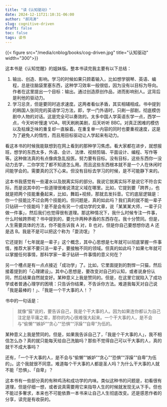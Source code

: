 ```yaml
---
title: "读《认知驱动》"
date: 2024-12-11T21:10:31-06:00
author: "郝鸿涛"
slug: cognitive-driven
draft: false
toc: false
tags: 读书
---
```

{{< figure src="/media/cnblog/books/cog-driven.jpg" title="认知驱动" width="300">}}

这本书是《认知觉醒》的姐妹版。整本书读完我主要有以下总结：

1. 输出、创造、影响。学习的时候如果只顾着输入，比如想学钢琴、英语、编程，总是往脑袋里塞东西，这种学习效率一般很低，因为没有以目标为导向。作者在这里提出一个目标：输出。通过创造原创作品，进而影响别人。这背后是利他的驱动力。
2. 学习忌贪，但是要同时追求速度。这两者看似矛盾，其实相辅相成。书中提到的韩国人张同完的英语学习方法，即，学一门外语时，只刷一部剧，彻底模仿剧中人物的对话。这是完全可以奏效的。太多中国人学英语东学一点，西学一点，今天听听慢速 VOA，明天刷刷美剧，后天听听 BBC。对真正困难的模仿以及枯燥乏味的重复却一直躲着。在重复单一内容的同时也要重视速度，这是为了避免人的惰性，而且用目标驱动让人学起来有动力。

看这本书的时候我能联想到在网上看到的那种学习焦虑。看大家都在进步，就想报班，想学的东西太多，外语、会计、法律、视频剪辑、平面设计、编程、写作等等。这种做法真的有点像病急乱投医。努力要有目标。没有目标，这些东西你一没动力去学，二你学完了都不知道怎么用。而且这些东西根本就不是一个人在休闲时间能学会的。需要真的沉下心来。但没有目标去学习的时候，是不可能静下来的。

这本书我感觉有一些灌水以及脱离实际的部分。我说它脱离实际不是说它不符合实际，而是说其中的一些道理很难说清定义域在哪里。比如，它提到要「跨界」，也就是把两个技能重叠起来，比如，舞蹈+视频，那就去发抖音。它的底层逻辑是：你一个技能比不过会两个技能的。但问题是，真的如此吗？我们真的就不能一辈子只钻研一个技能吗？是不是会有另一个成功学的文章，说「某某某大师，一辈子只做一件事」，然后我们也觉得很有道理。那这种情况下，我什么时候专注一件事，什么时候跨界呢？书中提到的，要允许两种矛盾的东西存在。我十分赞同。但是，人生需要具体的方法，你不能告诉我 A 对，B 也对，但是你自己要想想你选 A 还是选 B。我是不是可以把这个称为「耍流氓」？

它还提到「七年就是一辈子」这个概念，其中心思想是七年就可以彻底掌握一件事情，推荐大家不要只活一辈子，要接触不同的领域。但真的如此吗？如果七年就可以掌握任何事情，那科学家一辈子钻研一件事情的意义何在？

另一个槽点是有一点点接近「成功学」了。比如，它里面提到的剽悍一只猫，然后接着提到的「心理建设」。其中心思想是，要改变对自己的认知，或者说身份认同，然后结果自然就变好。某种意义上我是赞同的。但是，在这里它就陷入了成功学或者普通心理学的困境：只告诉你结果，不告诉你方法。难道我每天对自己说「我是最棒的！」、「我是一个干大事的人！？

书中的一句话是：

>就像“猫”说的，要告诉自己，我是个干大事的人。因为如果连你都认为自己注定是平庸之辈，那你的内心很难强大起来。一个干大事的人，是不会与“偷懒”“嫉妒”“贪心”“恐惧”“浮躁”“自卑”为伍的。

某种意义上我是赞同的。但是，如果我告诉自己了，「我是个干大事的人」，我不相信怎么办？真的就只能每天给自己洗脑吗？那些不觉得自己可以干大事的人，真的就干不成大事吗？

还有，「一个干大事的人，是不会与“偷懒”“嫉妒”“贪心”“恐惧”“浮躁”“自卑”为伍的」。这个我就很不同意。难道每个干大事的人都是圣人吗？为什么干大事的人就不能「恐惧」、「自卑」？

这本书有一些部分真的有种鸡汤和成功学的内味。类似这种书的问题是，初看很有道理，但是仔细一想，或者说真需要用它来指导人生的时候就发现无从下手。但也不能过多奢求，本来也不可能依靠一本书来让自己人生彻底改变。还是感恩作者的分享，读完是有收获的。